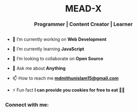 <h1 align="center">MEAD-X<h3 align="center">

Programmer | Content Creator | Learner

</h3>
<p align="center"> <img src="" alt=""/> </p>


- 🔭 I’m currently working on **Web Development**

- 🌱 I’m currently learning **JavaScript**

- 👯 I’m looking to collaborate on **Open Source**

- 💬 Ask me about **Anything**

- 📫 How to reach me **mdmithunislam15@gmail.com**

- ⚡ Fun fact **I can provide you cookies for free to eat 🍪😂**

### Connect with me:
